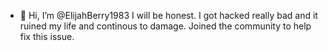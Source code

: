 - 👋 Hi, I’m @ElijahBerry1983
I will be honest. I got hacked really bad and it ruined my life and continous to damage. Joined the community to help fix this issue. 

<!---
ElijahBerry1983/ElijahBerry1983 is a ✨ special ✨ repository because its `README.md` (this file) appears on your GitHub profile.
You can click the Preview link to take a look at your changes.
--->

